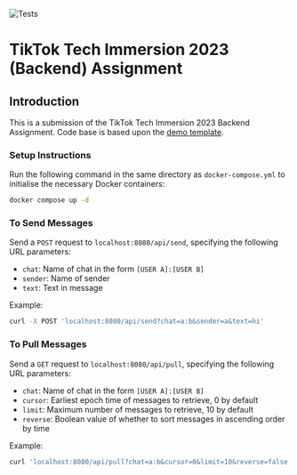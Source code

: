 ![Tests](https://github.com/TikTokTechImmersion/assignment_demo_2023/actions/workflows/test.yml/badge.svg)
# TikTok Tech Immersion 2023 (Backend) Assignment

## Introduction
This is a submission of the TikTok Tech Immersion 2023 Backend Assignment.
Code base is based upon the [demo template](https://github.com/TikTokTechImmersion/assignment_demo_2023).

### Setup Instructions
Run the following command in the same directory as `docker-compose.yml` to initialise the necessary Docker containers:
```bash
docker compose up -d
```
### To Send Messages
Send a `POST` request to `localhost:8080/api/send`, specifying the following URL parameters:
* `chat`: Name of chat in the form `[USER A]:[USER B]`
* `sender`: Name of sender
* `text`: Text in message

Example:
```bash
curl -X POST 'localhost:8080/api/send?chat=a:b&sender=a&text=hi'
```

### To Pull Messages
Send a `GET` request to
`localhost:8080/api/pull`, specifying the following URL
parameters:
* `chat`: Name of chat in the form `[USER A]:[USER B]`
* `cursor`: Earliest epoch time of messages to retrieve, 0 by default
* `limit`: Maximum number of messages to retrieve, 10 by default
* `reverse`: Boolean value of whether to sort messages in ascending order by time

Example:
```bash
curl 'localhost:8080/api/pull?chat=a:b&cursor=0&limit=10&reverse=false'
```
